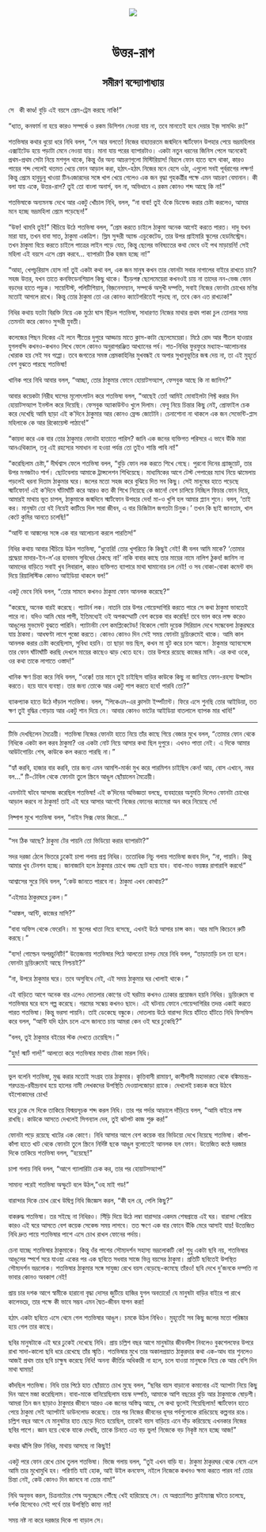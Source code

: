 <div align=center> <img src="../../metadata/images/rabibasariya/উত্তর-রাগ-সমীরণ-বন্দ্যোপাধ্যায়.jpg" align="center"></div><br><h1 align=center>উত্তর-রাগ</h1>
<h2 align=center>সমীরণ বন্দ্যোপাধ্যায়</h2><br>সে  কী কাণ্ড! বুড়ি এই বয়সে প্রেম-ট্রেম করছে নাকি!”

“ধ্যাত, কনফার্ম না হয়ে কারও সম্পর্কে ও রকম ডিসিশন নেওয়া যায় না, তবে মানতেই হবে দেয়ার ইজ় সামথিং রং!”

শতভিষার কথার ধুয়ো ধরে নিধি বলল, “সে আর বলতে! নিজের বাহাত্তরতম জন্মদিনে স্মার্টফোন উপহার পেয়ে ভদ্রমহিলার এক্সাইটেড হয়ে পড়াটা মেনে নেওয়া যায়। মানা যায় পরের ব্যাপারটাও। একটা নতুন ধরনের জিনিস পেলে অনেকেই প্রথম-প্রথম সেটা নিয়ে মশগুল থাকে, কিন্তু ওঁর অন্য আচরণগুলো মিস্টিরিয়াস! বিরলে ফোন হাতে বসে থাকা, কারও পায়ের শব্দ পেলেই থতমত খেয়ে ফোন আড়াল করা, হঠাৎ-হঠাৎ নিজের মনে হেসে ওঠা, এগুলো সবই পূর্বরাগের লক্ষণ! কিন্তু প্রেমে হাবুডুবু খাওয়া টিনএজারদের সঙ্গে খাপ খেয়ে গেলেও এক জন বৃদ্ধা গৃহকর্ত্রীর পক্ষে এমন আচরণ বেমানান। কী বলা যায় একে, উত্তর-রাগ? তুই তো বাংলা অনার্স, বল না, অভিধানে এ রকম কোনও শব্দ আছে কি না!”

শতভিষাকে অন্যমনস্ক দেখে আর একটু খোঁচাল নিধি, বলল, “না বাবা! তুই ওঁকে ডিফেন্ড করার চেষ্টা করলেও, আমার মনে হচ্ছে ভদ্রমহিলা প্রেমে পড়েছেন!”

“উফ! থামবি তুই!” খিঁচিয়ে উঠে শতভিষা বলল, “প্রেম করতে চাইলে ঠাকুমা অনেক আগেই করতে পারত। দাদু যখন মারা যায়, তখন বাবা সাত, ঠাকুমা একত্রিশ। স্লিম সুন্দরী অ্যান্ড এডুকেটেড, তার উপর প্রাইমারি স্কুলের হেডমিস্ট্রেস। তখন ঠাকুমা বিয়ে করতে চাইলে পাত্রের লাইন পড়ে যেত, কিন্তু ছেলের ভবিষ্যতের কথা ভেবে ওই পথ মাড়ায়নি! সেই মহিলা এই বয়সে এসে প্রেম করবে... ব্যাপারটা ঠিক হজম হচ্ছে না!”

“আহা, খেপচুরিয়াস হোস না! তুই একটা কথা বল, এক জন মানুষ কখন তার ফোনটা সবার নাগালের বাইরে রাখতে চায়? সহজ উত্তর, যখন তাতে কনফিডেনশিয়াল কিছু থাকে। ইঁচড়পক্ব ছেলেমেয়েরা কখনওই চায় না তাদের নন-ভেজ ফোন বড়দের হাতে পড়ুক। সায়েন্টিস্ট, পলিটিশিয়ান, বিজ়নেসম্যান, সম্পর্কে অসুখী দম্পতি, সবাই নিজের ফোনটা চোখের মণির মতোই আগলে রাখে। কিন্তু তোর ঠাকুমা তো এর কোনও ক্যাটেগরিতেই পড়ছে না, তবে কেন এত রাখঢাক!”

নিধির কথায় যতটা বিরক্তি নিয়ে এক মুঠো ঘাস ছিঁড়ল শতভিষা, সাধারণত নিজের মাথার প্রথম পাকা চুল তোলার সময় তেমনটা করে কোনও সুন্দরী যুবতী।

কলেজের পিছন দিকের এই লনে শীতের দুপুরে আড্ডায় মাতে ক্লাস-কাটা ছেলেমেয়েরা। মিঠে রোদ আর শীতল হাওয়ার যুগলবন্দি কখনও-কখনও লিখে ফেলে কোনও অনুরাগরঞ্জিত আখ্যানের পর্ব। শত-নিধির ফুরফুরে মধ্যাহ্ন-আলোচনার খোরাক হয় সেই সব গপ্পো। তবে জগতের সমস্ত প্রেমকাহিনির মুখবন্ধই যে অপার সুখানুভূতির জন্ম দেয় না, তা এই মুহূর্তে বেশ বুঝতে পারছে শতভিষা!

খানিক পরে নিধি আবার বলল, “আচ্ছা, তোর ঠাকুমার ফোনে হোয়াটসঅ্যাপ, ফেসবুক আছে কি না জানিস?”

আবার কয়েকটা নিরীহ ঘাসের মূলোৎপাটন করে শতভিষা বলল, “আছেই তো! আমিই মোবাইলটা গিফ্ট করার দিন হোয়াটসঅ্যাপ ইনস্টল করে দিয়েছি। ফেসবুক অ্যাকাউন্টও খুলে দিলাম। ফেবু নিয়ে চিন্তার কিছু নেই, প্রোফাইল চেক করে দেখেছি আমি ছাড়া এই ক’দিনে ঠাকুমার আর কোনও ফ্রেন্ড জোটেনি। চেনাশোনা না থাকলে এক জন সেভেন্টি-প্লাস মহিলাকে কে আর রিকোয়েস্ট পাঠাবে!”

“কায়দা করে এক বার তোর ঠাকুমার ফোনটা হাতাতে পারিস? জানি এক জনের ব্যক্তিগত পরিসরে এ ভাবে উঁকি মারা আনএথিক্যাল, তবু এই রহস্যের সমাধান না হওয়া পর্যন্ত তো তুইও শান্তি পাবি না!”

“করেছিলাম চেষ্টা,” দীর্ঘশ্বাস ফেলে শতভিষা বলল, “বুড়ি ফোন লক করতে শিখে গেছে। পুরনো দিনের গ্র্যাজুয়েট, তার উপর মগজটাও শার্প। ছোটবেলায় আমাকে ট্রান্সলেশন শিখিয়েছে। মাধ্যমিকের আগে টেস্ট পেপারের ম্যাথ নিয়ে ঝামেলায় পড়লেই ধরনা দিতাম ঠাকুমার ঘরে। জলের মতো সহজ করে বুঝিয়ে দিত সব কিছু। সেই মানুষের হাতে পড়েছে স্মার্টফোন! এই ক’দিনে ঘাঁটাঘাঁটি করে আরও কত কী শিখে নিয়েছে কে জানে! বেশ চালিয়ে নিচ্ছিল ফিচার ফোন দিয়ে, আমারই মাথায় ভূত চাপল, ঠাকুমাকে জন্মদিনে স্মার্টফোন উপহার দেব! মা-ও খুশি হল আমার প্ল্যান শুনে। বলল, ‘তাই কর। মানুষটা তো বই নিয়েই কাটিয়ে দিল সারা জীবন, এ বার ডিজিটাল জগতটা চিনুক।’ তখন কি ছাই জানতাম, খাল কেটে কুমির আনতে চলেছি!”

“আন্টি বা আঙ্কলের সঙ্গে এক বার আলোচনা করলে পারতিস!”

নিধির কথায় আবার খিঁচিয়ে উঠল শতভিষা, “ধুত্তেরি! তোর খুপরিতে কি কিছুই নেই! কী বলব আমি মাকে? ‘তোমার শ্রদ্ধেয়া মাদার-ইন-ল’এর হাবভাব সুবিধের ঠেকছে না!’ নাকি বাবার কাছে তার মায়ের নামে নালিশ ঠুকব! জানিস না আমাদের বাড়িতে সবাই খুব লিবারাল, কারও ব্যক্তিগত ব্যাপারে মাথা ঘামানোর চল নেই! ও সব বোকা-বোকা কমেন্ট বাদ দিয়ে রিয়ালিস্টিক কোনও আইডিয়া থাকলে বল!”

একটু ভেবে নিধি বলল, “তোর সামনে কখনও ঠাকুমা ফোন আনলক করেছে?”

“করেছে, অনেক বারই করেছে। প্যাটার্ন লক। নাতনি তার উপর গোয়েন্দাগিরি করতে পারে সে কথা ঠাকুমা ভাবতেই পারে না। যদিও আমি ঘোর পাপী, ইতিমধ্যেই ওই অপকম্মোটি বেশ কয়েক বার করেছি! তবে ভাল করে লক্ষ করেও আঙুলের মুভমেন্ট বুঝতে পারিনি। প্যাটার্নটা বেশ কমপ্লিকেটেড! বিকেলে গোটা দুয়েক সিরিয়াল দেখে সন্ধেবেলা ঠাকুরঘরে যায় ঠাকমা। আধঘণ্টা লাগে পুজো করতে। কোনও কোনও দিন সেই সময় ফোনটা ড্রয়িংরুমেই থাকে। আমি কাল আনলক করার চেষ্টা করেছিলাম, সুবিধা হয়নি। তা ছাড়া ভয় ছিল, কখন মা হুট করে চলে আসে। ঠাকুমার অ্যাবসেন্সে তার ফোন ঘাঁটাঘাঁটি করছি দেখলে মায়ের কাছেও ঝাড় খেতে হবে। তার উপরে রয়েছে কাজের মাসি। এর কথা ওকে, ওর কথা তাকে লাগাতে ওস্তাদ!”

খানিক ক্ষণ চিন্তা করে নিধি বলল, “ওক্কে! তার মানে তুই চাইছিস বাড়ির কাউকে কিছু না জানিয়ে ফোন-রহস্য উদ্ঘাটন করতে। হয়ে যাবে ব্যবস্থা। তার জন্য তোকে আর একটু পাপ করতে হবে! পারবি তো?”

ব্যাকপ্যাক হাতে উঠে দাঁড়াল শতভিষা। বলল, “পিকেএম-এর ক্লাসটা ইম্পর্ট্যান্ট। ফিরে এসে শুনছি তোর আইডিয়া, তত ক্ষণ তুই বুদ্ধির গোড়ায় আর একটু শান দিয়ে নে। আবার কোনও ভাটের আইডিয়া বাতলালে ব্যাপক মার খাবি!”




*****

টিভি দেখছিলেন মৈত্রেয়ী। শতভিষা নিজের ফোনটা হাতে নিয়ে তাঁর কাছে গিয়ে বেজার মুখে বলল, “তোমার ফোন থেকে নিধিকে একটা কল করব ঠাকুমা? ওর একটা নোট নিয়ে আসার কথা ছিল দুপুরে। এখনও পাত্তা নেই। এ দিকে আমার আউটগোয়িং শেষ, কাউকে কল করতে পারছি না।”

“হ্যাঁ করবি, হাজার বার করবি, তার জন্য এমন আমশি-মার্কা মুখ করে পারমিশন চাইছিস কেন! আয়, বোস এখানে, নম্বর বল...” টি-টেবিল থেকে ফোনটা তুলে স্ক্রিনে আঙুল ছোঁয়ালেন মৈত্রেয়ী।

এমনটাই ঘটবে আন্দাজ করেছিল শতভিষা! এই ক’দিনের অভিজ্ঞতা বলছে, ব্যবহারের অনুমতি দিলেও ফোনটা চোখের আড়াল করবে না ঠাকুমা! তাই এই ঘরে আসার আগেই নিজের ফোনের ক্যামেরা অন করে নিয়েছে সে!

নিষ্পাপ মুখে শতভিষা বলল, “নাইন সিক্স ফোর জিরো...”




*****

“সব ঠিক আছে? ঠাকুমা টের পায়নি তো ভিডিয়ো করার ব্যাপারটা?”

সদর দরজা ঠেলে ভিতরে ঢুকেই চাপা গলায় প্রশ্ন নিধির। ততোধিক নিচু গলায় শতভিষা জবাব দিল, “না, পায়নি। কিন্তু আমার খুব টেনশন হচ্ছে। জানাজানি হলে ঠাকুমার চোখে বড্ড ছোট হয়ে যাব। বাবা-মাও ভয়ঙ্কর রাগারাগি করবে!”

আশ্বাসের সুরে নিধি বলল, “কেউ জানতে পারবে না। ঠাকুমা এখন কোথায়?”

“এইমাত্র ঠাকুরঘরে ঢুকল।”

“আঙ্কল, আন্টি, কাজের মাসি?”

“বাবা অফিস থেকে ফেরেনি। মা স্কুলের খাতা নিয়ে বসেছে, এখনই উঠে আসার চান্স কম। আর মাসি কিচেনে রুটি করছে।”

“ব্যস! গোল্ডেন অপরচুনিটি!” উত্তেজনায় শতভিষার পিঠে আলতো চাপড় মেরে নিধি বলল, “তাড়াতাড়ি চল তা হলে। ফোনটা ড্রয়িংরুমেই আছে নিশ্চয়ই?”

“না, উপরে ঠাকুমার ঘরে। তবে অসুবিধে নেই, এই সময় ঠাকুমার ঘর খোলাই থাকে।”

এই বাড়িতে আগে অনেক বার এলেও দোতলার কোণের ওই ঘরটায় কখনও ঢোকার প্রয়োজন হয়নি নিধির। ড্রয়িংরুমে বা শতভিষার ঘরে বসে গল্প করেছে। গরমের সন্ধেয় কখনও ছাদে। এই ঘটনায় ফোনে গোয়েন্দাগিরির তদন্ত একাই করতে পারত শতভিষা। কিন্তু ভরসা পায়নি। তাই ডেকেছে বন্ধুকে। দোতলায় উঠে বারান্দা দিয়ে হাঁটতে হাঁটতে নিধি ফিসফিস করে বলল, “আন্টি যদি হঠাৎ চলে এসে জানতে চায় আমরা কেন ওই ঘরে ঢুকেছি?”

“বলব, তুই ঠাকুমার বইয়ের স্টক দেখতে চেয়েছিস।”

“হুম! স্মার্ট গার্ল!” আলতো করে শতভিষার মাথায় টোকা মারল নিধি।




*****

ভুল বলেনি শতভিষা, মুগ্ধ করার মতোই সংগ্রহ তার ঠাকুমার। কৃত্তিবাসী রামায়ণ, কাশীদাসী মহাভারত থেকে বঙ্কিমচন্দ্র-শরৎচন্দ্র-রবীন্দ্রনাথ হয়ে হালের নামী লেখকদের উপস্থিতি দেওয়ালজোড়া র‌্যাকে। দেখলেই চকচক করে উঠবে বইপোকাদের চোখ!

ঘরে ঢুকে সে দিকে তাকিয়ে বিস্ময়সূচক শব্দ করল নিধি। তার পর পর্দার আড়ালে দাঁড়িয়ে বলল, “আমি বাইরে লক্ষ রাখছি। কাউকে আসতে দেখলেই সিগন্যাল দেব, তুই ঝটপট কাজ শুরু কর!”

ফোনটা পড়ে রয়েছে খাটের এক কোণে। নিধি আসার আগে বেশ কয়েক বার ভিডিয়ো দেখে নিয়েছে শতভিষা। কাঁপা-কাঁপা হাতে খাট থেকে ফোনটা তুলে স্ক্রিনে নির্দিষ্ট ছকে আঙুল বুলোতেই আনলক হল ফোন। উত্তেজিত কণ্ঠে দরজার দিকে তাকিয়ে শতভিষা বলল, “হয়েছে!”

চাপা গলায় নিধি বলল, “আগে গ্যালারিটা চেক কর, তার পর হোয়াটসঅ্যাপ!”

সামান্য পরেই শতভিষা অস্ফুটে বলে উঠল,”ওহ মাই গড!”

বারান্দার দিকে চোখ রেখে উদ্বিগ্ন নিধি জিজ্ঞেস করল, “কী হল রে, পেলি কিছু?”

বাকরুদ্ধ শতভিষা। তর সইছে না নিধিরও। সিঁড়ি দিয়ে উঠে লম্বা বারান্দার একদম শেষপ্রান্তে এই ঘর। বারান্দা পেরিয়ে কারও এই ঘরে আসতে বেশ কয়েক সেকেন্ড সময় লাগবে। তত ক্ষণে এক বার ফোনে উঁকি মেরে আসাই যায়! উত্তেজিত নিধি দ্রুত পায়ে শতভিষার পাশে এসে চোখ রাখল ফোনের পর্দায়।

চেনা যাচ্ছে শতভিষার ঠাকুমাকে। কিন্তু ওঁর পাশের সৌম্যদর্শন সহাস্য ভদ্রলোকটি কে! শুধু একটা ছবি নয়, শতভিষার আঙুলের স্পর্শে সরে যাওয়া একের পর এক ছবিতে সধবার সাজে ভিন্ন বয়সের ঠাকুমা। প্রতিটি ছবিতেই উপস্থিত সৌম্যদর্শন ভদ্রলোক। শতভিষার ঠাকুমার সঙ্গে সাযুজ্য রেখে বয়স বেড়েছে-কমেছে তাঁরও! ছবি দেখে দু’জনকে দম্পতি না ভাবার কোনও অবকাশ নেই!

প্রায় চার দশক আগে স্বামীকে হারানো বৃদ্ধা দোসর জুটিয়ে হাজির যুগল অবতারে! যে মানুষটা বাড়ির বাইরে পা রাখে কালেভদ্রে, তার পক্ষে কী ভাবে সম্ভব এমন দ্বৈত-জীবন যাপন করা!

হঠাৎ একটা ছবিতে এসে থেমে গেল শতভিষার আঙুল। চমকে উঠল নিধিও। মুহূর্তেই সব কিছু জলের মতো পরিষ্কার হয়ে গেল তার কাছে।

ছবির মানুষটাকে এই ঘরে ঢুকেই দেখেছে নিধি। প্রায় চল্লিশ বছর আগে মানুষটার জীবনদীপ নিবলেও বুকশেলফের উপরে রাখা সাদা-কালো ছবি ধরে রেখেছে তাঁর স্মৃতি। শতভিষার মুখে তার অকালপ্রয়াত ঠাকুরদার কথা এক-আধ বার শুনলেও আজই প্রথম তার ছবি চাক্ষুষ করেছে নিধি! অনন্য কীর্তির অধিকারী না হলে, চলে যাওয়া মানুষকে নিয়ে কে আর বেশি দিন মাথা ঘামায়!

কাঁদছিল শতভিষা। নিধি তার পিঠে হাত ছোঁয়াতে চোখ মুছে বলল, “ছবির বয়স বাড়ানো কমানোর এই অ্যাপটা নিয়ে কিছু দিন আগে মজা করেছিলাম। বাবা-মাকে বানিয়েছিলাম বয়স্ক দম্পতি, আমাকে আশি বছরের বুড়ি আর ঠাকুমাকে ষোড়শী। আমরা তিন জন ছাড়াও ঠাকুমার জীবনে আরও এক জনের অস্তিত্ব আছে, সে কথা ভুলেই গিয়েছিলাম! স্মার্টফোন হাতে পেয়ে ঠাকুমা সেই অ্যাপটাই ডাউনলোড করেছে। তার পর নিজের জীবনের ধূসর পর্বগুলোকে রাঙিয়েছে কল্পনার রঙে। চল্লিশ বছর আগে যে মানুষটার হাত ছেড়ে দিতে হয়েছিল, তাকেই বয়স বাড়িয়ে এনে দাঁড় করিয়েছে এখনকার নিজের ছবির পাশে। জ্ঞান হয়ে থেকে যাকে দেখছি, তাকে চিনতে এত বড় ভুল! নিজেকে বড় নিকৃষ্ট মনে হচ্ছে আজ!”

কথার ঝাঁপি রিক্ত নিধির, মাথায় আসছে না কিছুই!

একটু পরে ফোন রেখে চোখ তুলল শতভিষা। ভিজে গলায় বলল, “তুই এখন বাড়ি যা। ঠাকুমা ঠাকুরঘর থেকে নেমে এলে আমি তার মুখোমুখি হব। পরিণতি যাই হোক, আই উইল কনফেস, নইলে নিজেকে কখনও ক্ষমা করতে পারব না! তোর চিন্তা নেই, কেউ কোনও দিন জানবে না তোর নাম!”

নিধি অনুভব করল, চিত্রনাট্যের শেষ অনুচ্ছেদে পৌঁছে খেই হারিয়েছে সে। যে অপ্রত্যাশিত ক্লাইম্যাক্স ঘটতে চলেছে, দর্শক হিসেবেও সেই পর্বে তার উপস্থিতি কাম্য নয়!

সময় নষ্ট না করে দরজার দিকে পা বাড়াল সে।